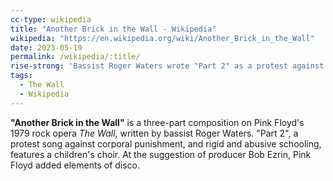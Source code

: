 ```yaml
---
cc-type: wikipedia
title: "Another Brick in the Wall - Wikipedia"
wikipedia: "https://en.wikipedia.org/wiki/Another_Brick_in_the_Wall"
date: 2023-05-19
permalink: /wikipedia/:title/
rise-strong: 'Bassist Roger Waters wrote "Part 2" as a protest against rigid schooling, particularly boarding schools. "Another Brick in the Wall" appears in the film based on the album. In the "Part 2" sequence, children enter a school and march in unison through a meat grinder, becoming "putty-faced" clones, before rioting and burning down the school.'
tags:
  - The Wall
  - Wikipedia
---
```

**"Another Brick in the Wall"** is a three-part composition on Pink Floyd's 1979 rock opera *The Wall*, written by bassist Roger Waters. "Part 2", a protest song against corporal punishment, and rigid and abusive schooling, features a children's choir. At the suggestion of producer Bob Ezrin, Pink Floyd added elements of disco.